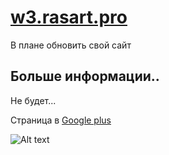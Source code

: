 # [w3.rasart.pro](http://w3.rasart.pro/)

В плане обновить свой сайт

## Больше информации..

Не будет...

Страница в [Google plus](https://plus.google.com/b/102175148928550851201/)

![Alt text](https://github.com/Rasarts/for_me/raw/master/apple-touch-icon.png "rasart")
